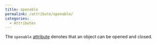 ```yaml
---
title: openable
permalink: /attribute/openable/
categories: 
  - Attributes
---
```


The `openable` [attribute](/attributes/) denotes that an object
can be opened and closed.
